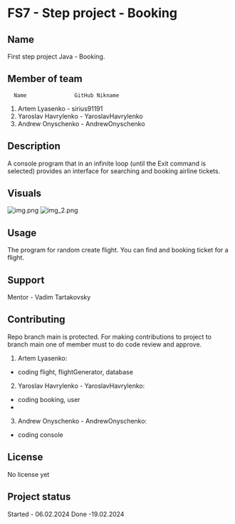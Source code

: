 # FS7 - Step project - Booking

## Name
First step project Java - Booking.

## Member of team
      Name               GitHub Nikname
1. Artem Lyasenko -      sirius91191
2. Yaroslav Havrylenko - YaroslavHavrylenko
3. Andrew Onyschenko -   AndrewOnyschenko

## Description
A console program that in an infinite loop (until the Exit command is selected) provides an interface for searching and booking airline tickets.

## Visuals
![img.png](img.png)
![img_2.png](img_2.png)

## Usage
The program for random create flight. You can find and booking ticket for a flight.

## Support
Mentor - Vadim Tartakovsky

## Contributing
Repo branch main is protected. For making contributions to project to branch main one of member must to do code review and approve.

1. Artem Lyasenko:
- coding flight, flightGenerator, database

2. Yaroslav Havrylenko - YaroslavHavrylenko:
- coding booking, user
- 
3. Andrew Onyschenko -   AndrewOnyschenko:
- coding console

## License
No license yet

## Project status
Started - 06.02.2024
Done -19.02.2024
